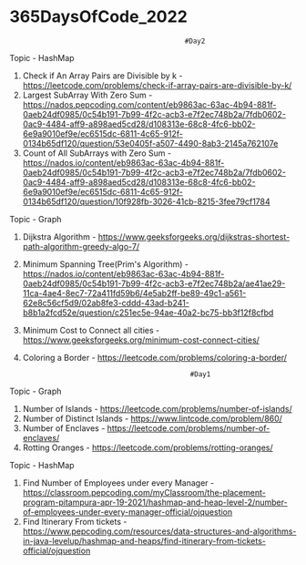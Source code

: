 # 365DaysOfCode_2022

                                               #Day2
Topic - HashMap
1. Check if An Array Pairs are Divisible by k  -  https://leetcode.com/problems/check-if-array-pairs-are-divisible-by-k/
2. Largest SubArray With Zero Sum  -  https://nados.pepcoding.com/content/eb9863ac-63ac-4b94-881f-0aeb24df0985/0c54b191-7b99-4f2c-acb3-e7f2ec748b2a/7fdb0602-0ac9-4484-aff9-a898aed5cd28/d108313e-68c8-4fc6-bb02-6e9a9010ef9e/ec6515dc-6811-4c65-912f-0134b65df120/question/53e0405f-a507-4490-8ab3-2145a762107e
3. Count of All SubArrays with Zero Sum  -  https://nados.io/content/eb9863ac-63ac-4b94-881f-0aeb24df0985/0c54b191-7b99-4f2c-acb3-e7f2ec748b2a/7fdb0602-0ac9-4484-aff9-a898aed5cd28/d108313e-68c8-4fc6-bb02-6e9a9010ef9e/ec6515dc-6811-4c65-912f-0134b65df120/question/10f928fb-3026-41cb-8215-3fee79cf1784

Topic - Graph
1. Dijkstra Algorithm - https://www.geeksforgeeks.org/dijkstras-shortest-path-algorithm-greedy-algo-7/
2. Minimum Spanning Tree(Prim's Algorithm)   -  https://nados.io/content/eb9863ac-63ac-4b94-881f-0aeb24df0985/0c54b191-7b99-4f2c-acb3-e7f2ec748b2a/ae41ae29-11ca-4ae4-8ec7-72a411fd59b6/4e5ab2ff-be89-49c1-a561-62e8c56cf5d9/02ab8fe3-cddd-43ad-b241-b8b1a2fcd52e/question/c251ec5e-94ae-40a2-bc75-bb3f12f8cfbd
3. Minimum Cost to Connect all cities  -  https://www.geeksforgeeks.org/minimum-cost-connect-cities/
4. Coloring a Border  -  https://leetcode.com/problems/coloring-a-border/



                                                #Day1
Topic - Graph 
1. Number of Islands  -  https://leetcode.com/problems/number-of-islands/
2. Number of Distinct Islands  -  https://www.lintcode.com/problem/860/
3. Number of Enclaves  -  https://leetcode.com/problems/number-of-enclaves/
4. Rotting Oranges  -  https://leetcode.com/problems/rotting-oranges/

Topic - HashMap
1. Find Number of Employees under every Manager  -  https://classroom.pepcoding.com/myClassroom/the-placement-program-pitampura-apr-19-2021/hashmap-and-heap-level-2/number-of-employees-under-every-manager-official/ojquestion
2. Find Itinerary From tickets  -  https://www.pepcoding.com/resources/data-structures-and-algorithms-in-java-levelup/hashmap-and-heaps/find-itinerary-from-tickets-official/ojquestion 
